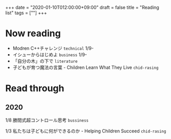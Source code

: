 +++
date = "2020-01-10T012:00:00+09:00"
draft = false
title = "Reading list"
tags = [""]
+++

# Now reading

- Modren C++チャレンジ `technical` 1/9-
- イシューからはじめよ `business`  1/9-
- 「自分の木」の下で `literature`
- 子どもが育つ魔法の言葉 - Children Learn What They Live `chid-rasing` 

# Read through

## 2020

1/8 勝間式超コントロール思考 `bussiness`

1/3 私たちは子どもに何ができるのか - Helping Children Succeed `chid-rasing` 
